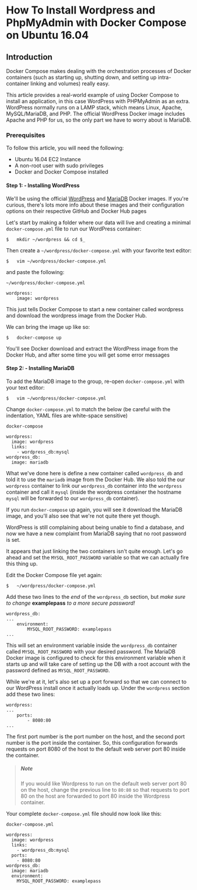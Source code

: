 # How To Install Wordpress and PhpMyAdmin with Docker Compose on Ubuntu 16.04

## Introduction

Docker Compose makes dealing with the orchestration processes of Docker containers (such as starting up, shutting down, and setting up intra-container linking and volumes) really easy.

This article provides a real-world example of using Docker Compose to install an application, in this case WordPress with PHPMyAdmin as an extra. WordPress normally runs on a LAMP stack, which means Linux, Apache, MySQL/MariaDB, and PHP. The official WordPress Docker image includes Apache and PHP for us, so the only part we have to worry about is MariaDB.

### Prerequisites

To follow this article, you will need the following:

-	Ubuntu 16.04 EC2 Instance
-	A non-root user with sudo privileges
-	Docker and Docker Compose installed

#### Step 1:	-	Installing WordPress

We'll be using the official [WordPress](https://hub.docker.com/_/wordpress/]) and [MariaDB](https://hub.docker.com/_/mariadb/) Docker images. If you're curious, there's lots more info about these images and their configuration options on their respective GitHub and Docker Hub pages

Let's start by making a folder where our data will live and creating a minimal `docker-compose.yml` file to run our WordPress container:
```
$	mkdir ~/wordpress && cd $_
```

Then create a `~/wordpress/docker-compose.yml` with your favorite text editor:
```
$	vim ~/wordpress/docker-compose.yml
```
and paste the following:
```
~/wordpress/docker-compose.yml

wordpress:
	image: wordpress
```

This just tells Docker Compose to start a new container called wordpress and download the wordpress image from the Docker Hub.

We can bring the image up like so:
```
$	docker-compose up
```

You'll see Docker download and extract the WordPress image from the Docker Hub, and after some time you will get some error messages

#### Step 2:	-	Installing MariaDB

To add the MariaDB image to the group, re-open `docker-compose.yml` with your text editor:
```
$	vim ~/wordpress/docker-compose.yml
```

Change `docker-compose.yml` to match the below (be careful with the indentation, YAML files are white-space sensitive)

```
docker-compose

wordpress:
  image: wordpress
  links:
    - wordpress_db:mysql
wordpress_db:
  image: mariadb
 ```

What we've done here is define a new container called `wordpress_db` and told it to use the `mariadb` image from the Docker Hub. We also told the our `wordpress` container to link our `wordpress_db` container into the `wordpress` container and call it `mysql` (inside the wordpress container the hostname `mysql` will be forwarded to our `wordpress_db` container).

If you run `docker-compose` up again, you will see it download the MariaDB image, and you'll also see that we're not quite there yet though.

WordPress is still complaining about being unable to find a database, and now we have a new complaint from MariaDB saying that no root password is set.

It appears that just linking the two containers isn't quite enough. Let's go ahead and set the `MYSQL_ROOT_PASSWORD` variable so that we can actually fire this thing up.

Edit the Docker Compose file yet again:

```
$	~/wordpress/docker-compose.yml
```

Add these two lines to the _end_ of the `wordpress_db` section, but *make sure to change* **examplepass** *to a more secure password!*

```
wordpress_db:
...
	environment:
		MYSQL_ROOT_PASSWORD: examplepass
...
```

This will set an environment variable inside the `wordpress_db` container called `MYSQL_ROOT_PASSWORD` with your desired password. The MariaDB Docker image is configured to check for this environment variable when it starts up and will take care of setting up the DB with a root account with the password defined as `MYSQL_ROOT_PASSWORD`.

While we're at it, let's also set up a port forward so that we can connect to our WordPress install once it actually loads up. Under the `wordpress` section add these two lines:

```
wordpress:
...
	ports:
		- 8080:80
...
```

The first port number is the port number on the host, and the second port number is the port inside the container. So, this configuration forwards requests on port 8080 of the host to the default web server port 80 inside the container.

>##### Note
> If you would like Wordpress to run on the default web server port 80 on the host, change the previous line to `80:80` so that requests to port 80 on the host are forwarded to port 80 inside the Wordpress container.

Your complete `docker-compose.yml` file should now look like this:

```
docker-compose.yml

wordpress:
  image: wordpress
  links:
    - wordpress_db:mysql
  ports:
    - 8080:80
wordpress_db:
  image: mariadb
  environment:
    MYSQL_ROOT_PASSWORD: examplepass
```
































































